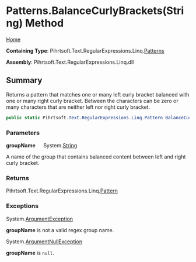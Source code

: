 # Patterns\.BalanceCurlyBrackets\(String\) Method

[Home](../../../../../../README.md)

**Containing Type**: Pihrtsoft\.Text\.RegularExpressions\.Linq\.[Patterns](../README.md)

**Assembly**: Pihrtsoft\.Text\.RegularExpressions\.Linq\.dll

## Summary

Returns a pattern that matches one or many left curly bracket balanced with one or many right curly bracket\.
Between the characters can be zero or many characters that are neither left nor right curly bracket\.

```csharp
public static Pihrtsoft.Text.RegularExpressions.Linq.Pattern BalanceCurlyBrackets(string groupName)
```

### Parameters

**groupName** &emsp; System\.[String](https://docs.microsoft.com/en-us/dotnet/api/system.string)

A name of the group that contains balanced content between left and right curly bracket\.

### Returns

Pihrtsoft\.Text\.RegularExpressions\.Linq\.[Pattern](../../Pattern/README.md)

### Exceptions

System\.[ArgumentException](https://docs.microsoft.com/en-us/dotnet/api/system.argumentexception)

**groupName** is not a valid regex group name\.

System\.[ArgumentNullException](https://docs.microsoft.com/en-us/dotnet/api/system.argumentnullexception)

**groupName** is `null`\.

